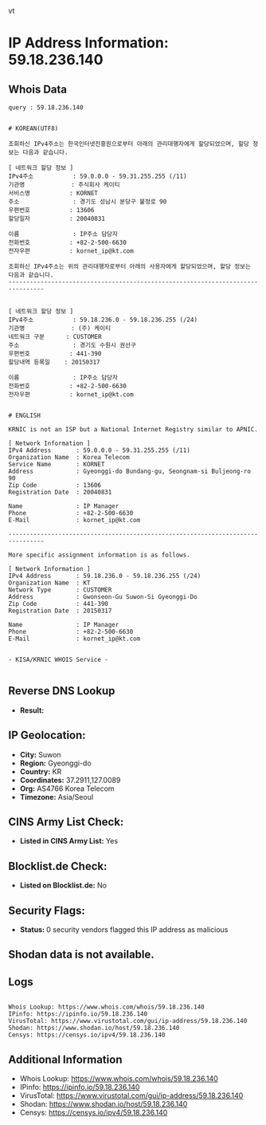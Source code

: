 vt
# IP Address Information: 59.18.236.140

## Whois Data
```
query : 59.18.236.140


# KOREAN(UTF8)

조회하신 IPv4주소는 한국인터넷진흥원으로부터 아래의 관리대행자에게 할당되었으며, 할당 정보는 다음과 같습니다.

[ 네트워크 할당 정보 ]
IPv4주소           : 59.0.0.0 - 59.31.255.255 (/11)
기관명             : 주식회사 케이티
서비스명           : KORNET
주소               : 경기도 성남시 분당구 불정로 90
우편번호           : 13606
할당일자           : 20040831

이름               : IP주소 담당자
전화번호           : +82-2-500-6630
전자우편           : kornet_ip@kt.com

조회하신 IPv4주소는 위의 관리대행자로부터 아래의 사용자에게 할당되었으며, 할당 정보는 다음과 같습니다.
--------------------------------------------------------------------------------


[ 네트워크 할당 정보 ]
IPv4주소           : 59.18.236.0 - 59.18.236.255 (/24)
기관명             : (주) 케이티
네트워크 구분      : CUSTOMER
주소               : 경기도 수원시 권선구
우편번호           : 441-390
할당내역 등록일    : 20150317

이름               : IP주소 담당자
전화번호           : +82-2-500-6630
전자우편           : kornet_ip@kt.com


# ENGLISH

KRNIC is not an ISP but a National Internet Registry similar to APNIC.

[ Network Information ]
IPv4 Address       : 59.0.0.0 - 59.31.255.255 (/11)
Organization Name  : Korea Telecom
Service Name       : KORNET
Address            : Gyeonggi-do Bundang-gu, Seongnam-si Buljeong-ro 90
Zip Code           : 13606
Registration Date  : 20040831

Name               : IP Manager
Phone              : +82-2-500-6630
E-Mail             : kornet_ip@kt.com

--------------------------------------------------------------------------------

More specific assignment information is as follows.

[ Network Information ]
IPv4 Address       : 59.18.236.0 - 59.18.236.255 (/24)
Organization Name  : KT
Network Type       : CUSTOMER
Address            : Gwonseon-Gu Suwon-Si Gyeonggi-Do
Zip Code           : 441-390
Registration Date  : 20150317

Name               : IP Manager
Phone              : +82-2-500-6630
E-Mail             : kornet_ip@kt.com


- KISA/KRNIC WHOIS Service -


```
## Reverse DNS Lookup
- **Result:** 

## IP Geolocation:
- **City:** Suwon
- **Region:** Gyeonggi-do
- **Country:** KR
- **Coordinates:** 37.2911,127.0089
- **Org:** AS4766 Korea Telecom
- **Timezone:** Asia/Seoul

## CINS Army List Check:
- **Listed in CINS Army List:** 
Yes

## Blocklist.de Check:
- **Listed on Blocklist.de:** 
No

## Security Flags:
- **Status:** 0 security vendors flagged this IP address as malicious

## Shodan data is not available.

## Logs
```

Whois Lookup: https://www.whois.com/whois/59.18.236.140
IPinfo: https://ipinfo.io/59.18.236.140
VirusTotal: https://www.virustotal.com/gui/ip-address/59.18.236.140
Shodan: https://www.shodan.io/host/59.18.236.140
Censys: https://censys.io/ipv4/59.18.236.140

```
## Additional Information
- Whois Lookup: https://www.whois.com/whois/59.18.236.140
- IPinfo: https://ipinfo.io/59.18.236.140
- VirusTotal: https://www.virustotal.com/gui/ip-address/59.18.236.140
- Shodan: https://www.shodan.io/host/59.18.236.140
- Censys: https://censys.io/ipv4/59.18.236.140

